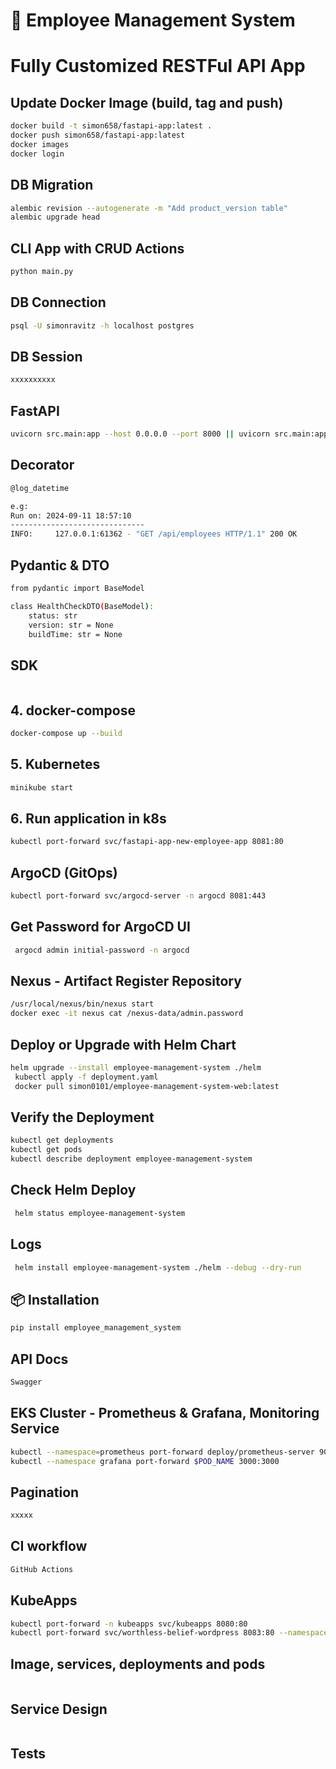 # 🚀 Employee Management System
# Fully Customized RESTFul API App

## Update Docker Image (build, tag and push)
```bash
docker build -t simon658/fastapi-app:latest .
docker push simon658/fastapi-app:latest
docker images
docker login
```

## DB Migration
```bash
alembic revision --autogenerate -m "Add product_version table"
alembic upgrade head
```
## CLI App with CRUD Actions
```bash
python main.py
```
## DB Connection
```bash
psql -U simonravitz -h localhost postgres
```
## DB Session
```bash
xxxxxxxxxx
```
## FastAPI
```bash
uvicorn src.main:app --host 0.0.0.0 --port 8000 || uvicorn src.main:app --reload
```
## Decorator
```bash
@log_datetime

e.g:
Run on: 2024-09-11 18:57:10
------------------------------
INFO:     127.0.0.1:61362 - "GET /api/employees HTTP/1.1" 200 OK
```
## Pydantic & DTO
```bash
from pydantic import BaseModel

class HealthCheckDTO(BaseModel):
    status: str
    version: str = None
    buildTime: str = None
```
## SDK
```bash


```
## 4. docker-compose
```bash
docker-compose up --build
```
## 5. Kubernetes
```bash
minikube start
```
## 6. Run application in k8s
```bash
kubectl port-forward svc/fastapi-app-new-employee-app 8081:80
```
## ArgoCD (GitOps)
```bash
kubectl port-forward svc/argocd-server -n argocd 8081:443
```
## Get Password for ArgoCD UI 
```bash
 argocd admin initial-password -n argocd
```
## Nexus - Artifact Register Repository
```bash
/usr/local/nexus/bin/nexus start
docker exec -it nexus cat /nexus-data/admin.password
```
## Deploy or Upgrade with Helm Chart
```bash
helm upgrade --install employee-management-system ./helm
 kubectl apply -f deployment.yaml
 docker pull simon0101/employee-management-system-web:latest

```
## Verify the Deployment
```bash
kubectl get deployments
kubectl get pods
kubectl describe deployment employee-management-system
```
## Check Helm Deploy
```bash
 helm status employee-management-system
```
## Logs
```bash
 helm install employee-management-system ./helm --debug --dry-run
```
## 📦 Installation
```bash
pip install employee_management_system
```
## API Docs
```bash
Swagger
```
## EKS Cluster - Prometheus & Grafana, Monitoring Service
```bash
kubectl --namespace=prometheus port-forward deploy/prometheus-server 9090:9090
kubectl --namespace grafana port-forward $POD_NAME 3000:3000
```
## Pagination
```bash
xxxxx
```
## CI workflow
```bash
GitHub Actions
```
## KubeApps
```bash
kubectl port-forward -n kubeapps svc/kubeapps 8080:80
kubectl port-forward svc/worthless-belief-wordpress 8083:80 --namespace default
```
## Image, services, deployments and pods
```bash
```
## Service Design
```bash

```
## Tests
```bash
```